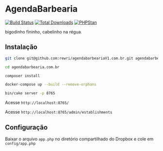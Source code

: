 # AgendaBarbearia

[![Build Status](https://img.shields.io/github/workflow/status/cakephp/app/CakePHP%20App%20CI/master?style=flat-square)](https://github.com/cakephp/app/actions)
[![Total Downloads](https://img.shields.io/packagist/dt/cakephp/app.svg?style=flat-square)](https://packagist.org/packages/cakephp/app)
[![PHPStan](https://img.shields.io/badge/PHPStan-level%207-brightgreen.svg?style=flat-square)](https://github.com/phpstan/phpstan)

bigodinho fininho, cabelinho na régua.

## Instalação

```bash
git clone git@github.com:rewri/agendabarbeariaV1.com.br.git agendabarbearia.com.br
```

```bash
cd agendabarbearia.com.br
```

```bash
composer install
```

```bash
docker-compose up --build --remove-orphans
```

```bash
bin/cake server -p 8765
```

Acesse `http://localhost:8765/`

Acesse `http://localhost:8765/admin/establishments`

## Configuração

Baixar o arquivo `app.php` no diretório compartilhado do Dropbox e cole em `config/app.php`
